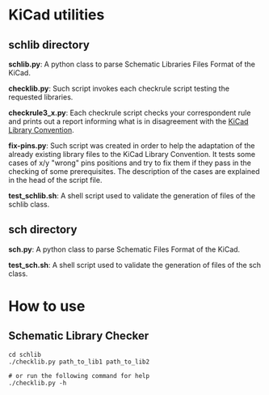 
KiCad utilities
===============

## schlib directory

**schlib.py**: A python class to parse Schematic Libraries Files Format of the KiCad.


**checklib.py**: Such script invokes each checkrule script testing the requested libraries.


**checkrule3_x.py**: Each checkrule script checks your correspondent rule and prints out a report informing what is in disagreement with the [KiCad Library Convention](https://github.com/KiCad/kicad-library/wiki/Kicad-Library-Convention).


**fix-pins.py**: Such script was created in order to help the adaptation of the already existing library files to the KiCad Library Convention. It tests some cases of x/y "wrong" pins positions and try to fix them if they pass in the checking of some prerequisites. The description of the cases are explained in the head of the script file.

**test_schlib.sh**: A shell script used to validate the generation of files of the schlib class.

## sch directory

**sch.py**: A python class to parse Schematic Files Format of the KiCad.

**test_sch.sh**: A shell script used to validate the generation of files of the sch class.


How to use
==========

## Schematic Library Checker

    cd schlib
    ./checklib.py path_to_lib1 path_to_lib2
    
    # or run the following command for help
    ./checklib.py -h
